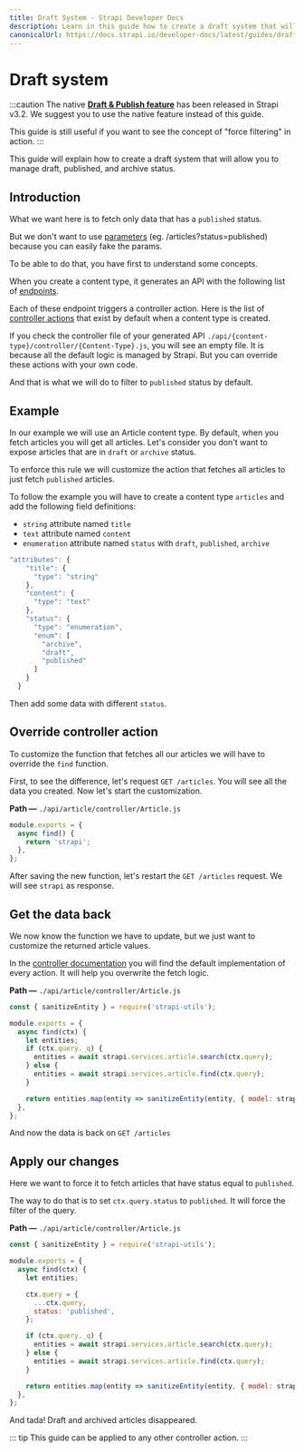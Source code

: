 ```yaml
---
title: Draft System - Strapi Developer Docs
description: Learn in this guide how to create a draft system that will allow you to manage draft, published, and archive status inside your Strapi project.
canonicalUrl: https://docs.strapi.io/developer-docs/latest/guides/draft.html
---
```


# Draft system

:::caution
The native [**Draft & Publish feature**](/user-docs/latest/content-manager/saving-and-publishing-content.md#saving-publishing-content) has been released in Strapi v3.2. We suggest you to use the native feature instead of this guide.

This guide is still useful if you want to see the concept of "force filtering" in action.
:::

This guide will explain how to create a draft system that will allow you to manage draft, published, and archive status.

## Introduction

What we want here is to fetch only data that has a `published` status.

But we don't want to use [parameters](/developer-docs/latest/developer-resources/database-apis-reference/rest-api.md#api-parameters) (eg. /articles?status=published) because you can easily fake the params.

To be able to do that, you have first to understand some concepts.

When you create a content type, it generates an API with the following list of [endpoints](/developer-docs/latest/developer-resources/database-apis-reference/rest-api.md#api-endpoints).

Each of these endpoint triggers a controller action. Here is the list of [controller actions](/developer-docs/latest/development/backend-customization/controllers.md) that exist by default when a content type is created.

If you check the controller file of your generated API `./api/{content-type}/controller/{Content-Type}.js`, you will see an empty file. It is because all the default logic is managed by Strapi. But you can override these actions with your own code.

And that is what we will do to filter to `published` status by default.

## Example

In our example we will use an Article content type. By default, when you fetch articles you will get all articles.
Let's consider you don't want to expose articles that are in `draft` or `archive` status.

To enforce this rule we will customize the action that fetches all articles to just fetch `published` articles.

To follow the example you will have to create a content type `articles` and add the following field definitions:

- `string` attribute named `title`
- `text` attribute named `content`
- `enumeration` attribute named `status` with `draft`, `published`, `archive`

```js
"attributes": {
    "title": {
      "type": "string"
    },
    "content": {
      "type": "text"
    },
    "status": {
      "type": "enumeration",
      "enum": [
        "archive",
        "draft",
        "published"
      ]
    }
  }
```

Then add some data with different `status`.

## Override controller action

To customize the function that fetches all our articles we will have to override the `find` function.

First, to see the difference, let's request `GET /articles`. You will see all the data you created.
Now let's start the customization.

**Path —** `./api/article/controller/Article.js`

```js
module.exports = {
  async find() {
    return 'strapi';
  },
};
```

After saving the new function, let's restart the `GET /articles` request. We will see `strapi` as response.

## Get the data back

We now know the function we have to update, but we just want to customize the returned article values.

In the [controller documentation](/developer-docs/latest/development/backend-customization/controllers.md#extending-core-controllers) you will find the default implementation of every action. It will help you overwrite the fetch logic.

**Path —** `./api/article/controller/Article.js`

```js
const { sanitizeEntity } = require('strapi-utils');

module.exports = {
  async find(ctx) {
    let entities;
    if (ctx.query._q) {
      entities = await strapi.services.article.search(ctx.query);
    } else {
      entities = await strapi.services.article.find(ctx.query);
    }

    return entities.map(entity => sanitizeEntity(entity, { model: strapi.models.article }));
  },
};
```

And now the data is back on `GET /articles`

## Apply our changes

Here we want to force it to fetch articles that have status equal to `published`.

The way to do that is to set `ctx.query.status` to `published`.
It will force the filter of the query.

**Path —** `./api/article/controller/Article.js`

```js
const { sanitizeEntity } = require('strapi-utils');

module.exports = {
  async find(ctx) {
    let entities;

    ctx.query = {
      ...ctx.query,
      status: 'published',
    };

    if (ctx.query._q) {
      entities = await strapi.services.article.search(ctx.query);
    } else {
      entities = await strapi.services.article.find(ctx.query);
    }

    return entities.map(entity => sanitizeEntity(entity, { model: strapi.models.article }));
  },
};
```

And tada! Draft and archived articles disappeared.

::: tip
This guide can be applied to any other controller action.
:::
